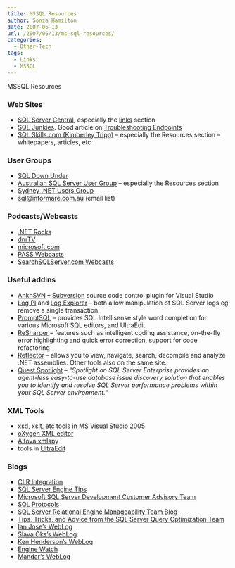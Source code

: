 ```yaml
---
title: MSSQL Resources
author: Sonia Hamilton
date: 2007-06-13
url: /2007/06/13/ms-sql-resources/
categories:
  - Other-Tech
tags:
  - Links
  - MSSQL
---
```

MSSQL Resources

<!--more-->

### Web Sites

  * [SQL Server Central][1], especially the [links][2] section
  * [SQL Junkies][3]. Good article on [Troubleshooting Endpoints][4]
  * [SQL Skills.com (Kimberley Tripp)][5] &#8211; especially the Resources section &#8211; whitepapers, articles, etc

### <!--more-->User Groups

  * [SQL Down Under][6]
  * [Australian SQL Server User Group][7] &#8211; especially the Resources section
  * [Sydney .NET Users Group][8]
  * sql@informare.com.au (email list)

### Podcasts/Webcasts

  * [.NET Rocks][9]
  * [dnrTV][10]
  * [microsoft.com][11]
  * [PASS Webcasts][12]
  * [SearchSQLServer.com Webcasts][13]

### Useful addins

  * [AnkhSVN][14] &#8211; [Subversion][15] source code control plugin for Visual Studio
  * [Log PI][16] and [Log Explorer][17] &#8211; both allow manipulation of SQL Server logs eg remove a single transaction
  * [PromptSQL][18] &#8211; provides SQL Intellisense style word completion for various Microsoft SQL editors, and UltraEdit
  * [ReSharper][19] &#8211; features such as intelligent coding assistance, on-the-fly error highlighting and quick error correction, support for code refactoring
  * [Reflector][20] &#8211; allows you to view, navigate, search, decompile and analyze .NET assemblies. Other tools also on the same site.
  * [Quest Spotlight][21] &#8211; &#8220;*Spotlight on SQL Server Enterprise provides an agent-less easy-to-use database issue discovery solution that enables you to identify and resolve SQL Server performance problems within your SQL Server environment.*&#8220;

### XML Tools

  * xsd, xslt, etc tools in MS Visual Studio 2005
  * [oXygen XML editor][22]
  * [Altova xmlspy][23]
  * tools in [UltraEdit][24]

### Blogs

  * [CLR Integration][25]
  * [SQL Server Engine Tips][26]
  * [Microsoft SQL Server Development Customer Advisory Team][27]
  * [SQL Protocols][28]
  * [SQL Server Relational Engine Manageability Team Blog][29]
  * [Tips, Tricks, and Advice from the SQL Server Query Optimization Team][30]
  * [Ian Jose&#8217;s WebLog][31]
  * [Slava Oks&#8217;s WebLog][32]
  * [Ken Henderson&#8217;s WebLog][33]
  * [Engine Watch][34]
  * [Mandar&#8217;s WebLog][35]

 [1]: http://www.sqlservercentral.com/
 [2]: http://www.sqlservercentral.com/other/links.asp
 [3]: http://sqljunkies.com
 [4]: http://sqljunkies.com/Article/5CCAC423-1407-4A36-AF71-ED6A67D9646A.scuk
 [5]: http://sqlskills.com/
 [6]: http://www.sqldownunder.com/
 [7]: http://www.sqlserver.org.au/
 [8]: http://www.ssw.com.au/ssw/netug/
 [9]: http://dotnetrocks.com/archives.aspx
 [10]: http://dnrtv.com/
 [11]: http://www.microsoft.com/events/podcasts/default.mspx#ITMgrMicrosoftSQLServer2005
 [12]: http://www.sqlpass.org/webcasts.html
 [13]: http://searchsqlserver.bitpipe.com/webcasts?asrc=SS_NAV_WC
 [14]: http://ankhsvn.tigris.org/
 [15]: http://subversion.tigris.org/
 [16]: http://www.logpi.com
 [17]: http://www.lumigent.com/products/le_sql.html
 [18]: http://promptsql.com/
 [19]: http://www.jetbrains.com/resharper/
 [20]: http://aisto.com/roeder/dotnet/
 [21]: http://www.quest.com/spotlight-on-sql-server-enterprise/
 [22]: http://www.oxygenxml.com/
 [23]: http://www.altova.com/products/xmlspy/xml_editor.html
 [24]: http://www.ultraedit.com/
 [25]: http://blogs.msdn.com/sqlclr/
 [26]: http://blogs.msdn.com/sqltips/
 [27]: http://blogs.msdn.com/sqlcat/
 [28]: http://blogs.msdn.com/sql%5Fprotocols/
 [29]: http://blogs.msdn.com/sqlrem/
 [30]: http://blogs.msdn.com/queryoptteam/
 [31]: http://blogs.msdn.com/ianjo/
 [32]: http://blogs.msdn.com/slavao/
 [33]: http://blogs.msdn.com/khen1234/
 [34]: http://blogs.msdn.com/weix/
 [35]: http://blogs.msdn.com/mandar/default.aspx
